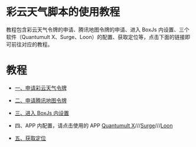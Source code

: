 # 彩云天气脚本的使用教程

教程包含彩云天气令牌的申请、腾讯地图令牌的申请、进入 BoxJs 内设置、三个软件（Quantumult X、Surge、Loon）的配置、获取定位等，点击下面的链接即可前往对应的教程。

# 教程

- [一、申请彩云天气令牌](https://github.com/chiupam/tutorial/blob/master/caiyun/caiyun_api.md)

- [二、申请腾讯地图令牌](https://github.com/chiupam/tutorial/blob/master/caiyun/tencent_api.md)

- [三、进入 BoxJs 内设置](https://github.com/chiupam/tutorial/blob/master/caiyun/BoxJS.md)

- 四、APP 内配置，请点击使用的 APP [Quantumult X](https://github.com/chiupam/tutorial/blob/master/caiyun/QuantumultX.md)///[Surge](https://github.com/chiupam/tutorial/blob/master/caiyun/Surge.md)///[Loon](https://github.com/chiupam/tutorial/blob/master/caiyun/Loon.md)

- [五、获取定位](https://github.com/chiupam/tutorial/blob/master/caiyun/location.md)

